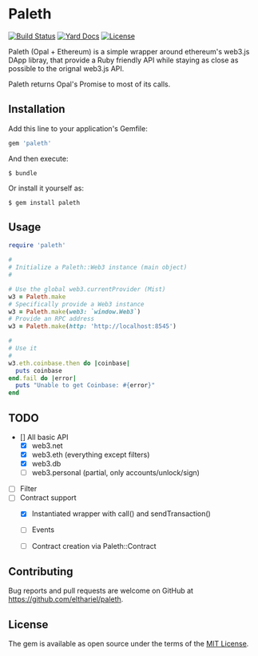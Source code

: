 # Paleth

[![Build Status](https://travis-ci.org/elthariel/paleth.svg?branch=master)](https://travis-ci.org/elthariel/paleth)
[![Yard Docs](http://img.shields.io/badge/yard-docs-blue.svg)](http://www.rubydoc.info/github/elthariel/paleth/master)
[![License](https://img.shields.io/github/license/elthariel/paleth.svg)](https://github.com/elthariel/paleth/blob/master/LICENSE)


Paleth (Opal + Ethereum) is a simple wrapper around ethereum's web3.js
DApp libray, that provide a Ruby friendly API while staying as close
as possible to the orignal web3.js API.

Paleth returns Opal's Promise to most of its calls.


## Installation

Add this line to your application's Gemfile:

```ruby
gem 'paleth'
```

And then execute:

    $ bundle

Or install it yourself as:

    $ gem install paleth

## Usage

``` ruby
require 'paleth'

#
# Initialize a Paleth::Web3 instance (main object)
#

# Use the global web3.currentProvider (Mist)
w3 = Paleth.make
# Specifically provide a Web3 instance
w3 = Paleth.make(web3: `window.Web3`)
# Provide an RPC address
w3 = Paleth.make(http: 'http://localhost:8545')

#
# Use it
#
w3.eth.coinbase.then do |coinbase|
  puts coinbase
end.fail do |error|
  puts "Unable to get Coinbase: #{error}"
end
```

## TODO

- [] All basic API
  - [x] web3.net
  - [x] web3.eth (everything except filters)
  - [x] web3.db
  - [ ] web3.personal (partial, only accounts/unlock/sign)
- [ ] Filter
- [ ] Contract support
  - [x] Instantiated wrapper with call() and sendTransaction()
  - [ ] Events
  - [ ] Contract creation via Paleth::Contract



## Contributing

Bug reports and pull requests are welcome on GitHub at
https://github.com/elthariel/paleth.

## License

The gem is available as open source under the terms of the [MIT
License](https://opensource.org/licenses/MIT).
